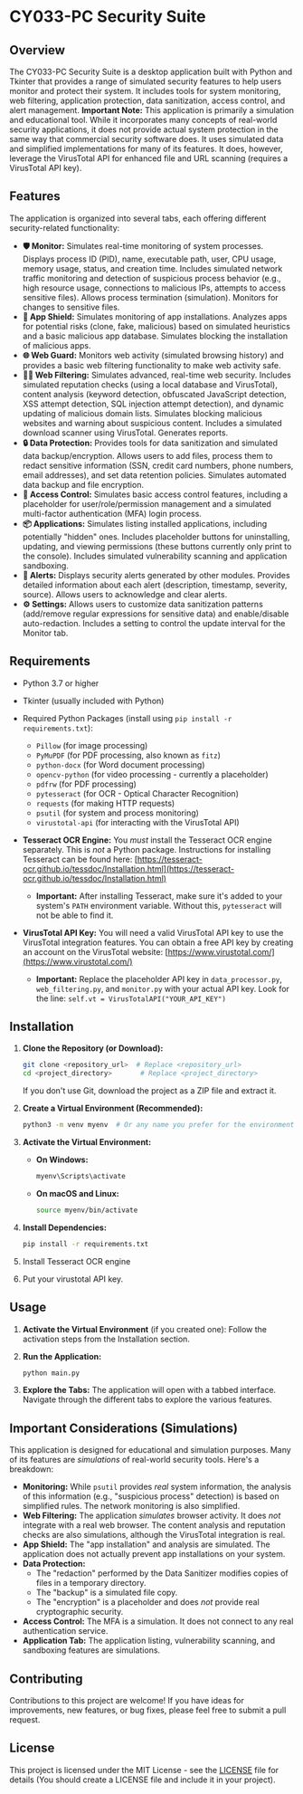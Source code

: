 # CY033-PC Security Suite

## Overview

The CY033-PC Security Suite is a desktop application built with Python and Tkinter that provides a range of simulated security features to help users monitor and protect their system.  It includes tools for system monitoring, web filtering, application protection, data sanitization, access control, and alert management.  **Important Note:** This application is primarily a simulation and educational tool. While it incorporates many concepts of real-world security applications, it does not provide actual system protection in the same way that commercial security software does. It uses simulated data and simplified implementations for many of its features.  It does, however, leverage the VirusTotal API for enhanced file and URL scanning (requires a VirusTotal API key).

## Features

The application is organized into several tabs, each offering different security-related functionality:

*   **🛡️ Monitor:**  Simulates real-time monitoring of system processes.  Displays process ID (PID), name, executable path, user, CPU usage, memory usage, status, and creation time.  Includes simulated network traffic monitoring and detection of suspicious process behavior (e.g., high resource usage, connections to malicious IPs, attempts to access sensitive files).  Allows process termination (simulation).  Monitors for changes to sensitive files.
*   **📱 App Shield:** Simulates monitoring of app installations. Analyzes apps for potential risks (clone, fake, malicious) based on simulated heuristics and a basic malicious app database.  Simulates blocking the installation of malicious apps.
*   **🌐 Web Guard:** Monitors web activity (simulated browsing history) and provides a basic web filtering functionality to make web activity safe.
*   **🕵️‍♀️ Web Filtering:** Simulates advanced, real-time web security.  Includes simulated reputation checks (using a local database and VirusTotal), content analysis (keyword detection, obfuscated JavaScript detection, XSS attempt detection, SQL injection attempt detection), and dynamic updating of malicious domain lists.  Simulates blocking malicious websites and warning about suspicious content.  Includes a simulated download scanner using VirusTotal. Generates reports.
*   **🔒 Data Protection:**  Provides tools for data sanitization and simulated data backup/encryption.  Allows users to add files, process them to redact sensitive information (SSN, credit card numbers, phone numbers, email addresses), and set data retention policies.  Simulates automated data backup and file encryption.
*   **🚫 Access Control:** Simulates basic access control features, including a placeholder for user/role/permission management and a simulated multi-factor authentication (MFA) login process.
*   **📦 Applications:** Simulates listing installed applications, including potentially "hidden" ones.  Includes placeholder buttons for uninstalling, updating, and viewing permissions (these buttons currently only print to the console). Includes simulated vulnerability scanning and application sandboxing.
*   **🚨 Alerts:**  Displays security alerts generated by other modules.  Provides detailed information about each alert (description, timestamp, severity, source).  Allows users to acknowledge and clear alerts.
*   **⚙ Settings:**  Allows users to customize data sanitization patterns (add/remove regular expressions for sensitive data) and enable/disable auto-redaction.  Includes a setting to control the update interval for the Monitor tab.

## Requirements

*   Python 3.7 or higher
*   Tkinter (usually included with Python)
*   Required Python Packages (install using `pip install -r requirements.txt`):
    *   `Pillow` (for image processing)
    *   `PyMuPDF` (for PDF processing, also known as `fitz`)
    *   `python-docx` (for Word document processing)
    *   `opencv-python` (for video processing - currently a placeholder)
    *   `pdfrw` (for PDF processing)
    *   `pytesseract` (for OCR - Optical Character Recognition)
    *   `requests` (for making HTTP requests)
    *   `psutil` (for system and process monitoring)
    *   `virustotal-api` (for interacting with the VirusTotal API)

*   **Tesseract OCR Engine:** You *must* install the Tesseract OCR engine separately. This is *not* a Python package.  Instructions for installing Tesseract can be found here: [https://tesseract-ocr.github.io/tessdoc/Installation.html](https://tesseract-ocr.github.io/tessdoc/Installation.html)
    *   **Important:** After installing Tesseract, make sure it's added to your system's `PATH` environment variable.  Without this, `pytesseract` will not be able to find it.
*   **VirusTotal API Key:**  You will need a valid VirusTotal API key to use the VirusTotal integration features. You can obtain a free API key by creating an account on the VirusTotal website: [https://www.virustotal.com/](https://www.virustotal.com/)
    * **Important:** Replace the placeholder API key in `data_processor.py`, `web_filtering.py`, and `monitor.py` with your actual API key. Look for the line: `self.vt = VirusTotalAPI("YOUR_API_KEY")`

## Installation

1.  **Clone the Repository (or Download):**

    ```bash
    git clone <repository_url>  # Replace <repository_url>
    cd <project_directory>       # Replace <project_directory>
    ```

    If you don't use Git, download the project as a ZIP file and extract it.

2.  **Create a Virtual Environment (Recommended):**

    ```bash
    python3 -m venv myenv  # Or any name you prefer for the environment
    ```

3.  **Activate the Virtual Environment:**

    *   **On Windows:**

        ```bash
        myenv\Scripts\activate
        ```

    *   **On macOS and Linux:**

        ```bash
        source myenv/bin/activate
        ```

4.  **Install Dependencies:**

    ```bash
    pip install -r requirements.txt
    ```
5. Install Tesseract OCR engine
6. Put your virustotal API key.

## Usage

1.  **Activate the Virtual Environment** (if you created one):
    Follow the activation steps from the Installation section.

2.  **Run the Application:**

    ```bash
    python main.py
    ```

3.  **Explore the Tabs:** The application will open with a tabbed interface.  Navigate through the different tabs to explore the various features.

## Important Considerations (Simulations)

This application is designed for educational and simulation purposes.  Many of its features are *simulations* of real-world security tools.  Here's a breakdown:

*   **Monitoring:**  While `psutil` provides *real* system information, the analysis of this information (e.g., "suspicious process" detection) is based on simplified rules.  The network monitoring is also simplified.
*   **Web Filtering:**  The application *simulates* browser activity.  It does *not* integrate with a real web browser. The content analysis and reputation checks are also simulations, although the VirusTotal integration is real.
*   **App Shield:**  The "app installation" and analysis are simulated. The application does not actually prevent app installations on your system.
*   **Data Protection:**
    *   The "redaction" performed by the Data Sanitizer modifies copies of files in a temporary directory.
    *   The "backup" is a simulated file copy.
    *   The "encryption" is a placeholder and does *not* provide real cryptographic security.
*   **Access Control:** The MFA is a simulation. It does not connect to any real authentication service.
*   **Application Tab:**  The application listing, vulnerability scanning, and sandboxing features are simulations.

## Contributing

Contributions to this project are welcome! If you have ideas for improvements, new features, or bug fixes, please feel free to submit a pull request.

## License

This project is licensed under the MIT License - see the [LICENSE](LICENSE) file for details (You should create a LICENSE file and include it in your project).
